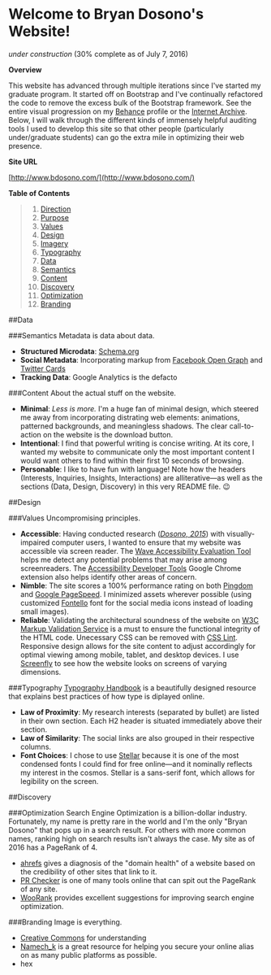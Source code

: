 # Welcome to Bryan Dosono's Website!
*under construction* (30% complete as of July 7, 2016)

**Overview**

This website has advanced through multiple iterations since I've started my graduate program. It started off on Bootstrap and I've continually refactored the code to remove the excess bulk of the Bootstrap framework. See the entire visual progression on my [Behance](https://www.behance.net/gallery/38857453/Personal-Website) profile or the [Internet Archive](https://web.archive.org/web/*/http://www.bdosono.com/). Below, I will walk through the different kinds of immensely helpful auditing tools I used to develop this site so that other people (particularly under/graduate students) can go the extra mile in optimizing their web presence.

**Site URL**

[http://www.bdosono.com/](http://www.bdosono.com/)

**Table of Contents**

> 1. [Direction](#direction)
>  1. [Purpose](#purpose)
>  2. [Values](#values)
> 2. [Design](#design)
>  1. [Imagery](#imagery)
>  2. [Typography](#typography)
> 3. [Data](#data)
>  1. [Semantics](#semantics)
>  2. [Content](#content)
> 4. [Discovery](#discovery)
>  1. [Optimization](#optimization)
>  2. [Branding](#branding)

##Data

###Semantics
Metadata is data about data. 
+ **Structured Microdata**: [Schema.org](http://schema.org/)
+ **Social Metadata**: Incorporating markup from [Facebook Open Graph](https://developers.facebook.com/docs/sharing/webmasters) and [Twitter Cards](https://dev.twitter.com/cards/overview)
+ **Tracking Data**: Google Analytics is the defacto 

###Content
About the actual stuff on the website.
+ **Minimal**: _Less is more._ I'm a huge fan of minimal design, which steered me away from incorporating distrating web elements: animations, patterned backgrounds, and meaningless shadows. The clear call-to-action on the website is the download button. 
+ **Intentional**: I find that powerful writing is concise writing. At its core, I wanted my website to communicate only the most important content I would want others to find within their first 10 seconds of browsing.
+ **Personable**: I like to have fun with language! Note how the headers (Interests, Inquiries, Insights, Interactions) are alliterative—as well as the sections (Data, Design, Discovery) in this very README file. :wink:

##Design 

###Values
Uncompromising principles.
+ **Accessible**: Having conducted research ([*Dosono, 2015*](https://www.usenix.org/system/files/conference/soups2015/soups15-paper-dosono.pdf)) with visually-impaired computer users, I wanted to ensure that my website was accessible via screen reader. The [Wave Accessibility Evaluation Tool](http://wave.webaim.org/report#/http://www.bdosono.com/) helps me detect any potential problems that may arise among screenreaders. The [Accessibility Developer Tools](https://chrome.google.com/webstore/detail/accessibility-developer-t/fpkknkljclfencbdbgkenhalefipecmb) Google Chrome extension also helps identify other areas of concern. 
+ **Nimble**: The site scores a 100% performance rating on both [Pingdom](https://tools.pingdom.com/#!/bGotxy/http://www.bdosono.com/) and [Google PageSpeed](https://developers.google.com/speed/pagespeed/insights/?url=http%3A%2F%2Fwww.bdosono.com%2F). I minimized assets wherever possible (using customized [Fontello](http://fontello.com/) font for the social media icons instead of loading small images).
+ **Reliable**: Validating the architectural soundness of the website on [W3C Markup Validation Service](https://validator.w3.org/) is a must to ensure the functional integrity of the HTML code. Unecessary CSS can be removed with [CSS Lint](http://csslint.net/). Responsive design allows for the site content to adjust accordingly for optimal viewing among mobile, tablet, and desktop devices. I use [Screenfly](http://quirktools.com/screenfly/#u=http%3A//www.bdosono.com/&w=1024&h=600&s=1) to see how the website looks on screens of varying dimensions.

###Typography
[Typography Handbook](http://typographyhandbook.com/) is a beautifully designed resource that explains best practices of how type is diplayed online. 
+ **Law of Proximity**: My research interests (separated by bullet) are listed in their own section. Each H2 header is situated immediately above their section.
+ **Law of Similarity**: The social links are also grouped in their respective columns.
+ **Font Choices**: I chose to use [Stellar](http://pangrampangram.com/stellar.html) because it is one of the most condensed fonts I could find for free online—and it nominally reflects my interest in the cosmos. Stellar is a sans-serif font, which allows for legibility on the screen.

##Discovery

###Optimization
Search Engine Optimization is a billion-dollar industry. Fortunately, my name is pretty rare in the world and I'm the only "Bryan Dosono" that pops up in a search result. For others with more common names, ranking high on search results isn't always the case.  My site as of 2016 has a PageRank of 4. 
+ [ahrefs](https://ahrefs.com/) gives a diagnosis of the "domain health" of a website based on the credibility of other sites that link to it.
+ [PR Checker](http://www.prchecker.info/) is one of many tools online that can spit out the PageRank of any site.
+ [WooRank](https://www.woorank.com/) provides excellent suggestions for improving search engine optimization.

###Branding
Image is everything.
+ [Creative Commons](https://creativecommons.org/) for understanding 
+ [Namech_k](https://namechk.com/) is a great resource for helping you secure your online alias on as many public platforms as possible. 
+ hex
